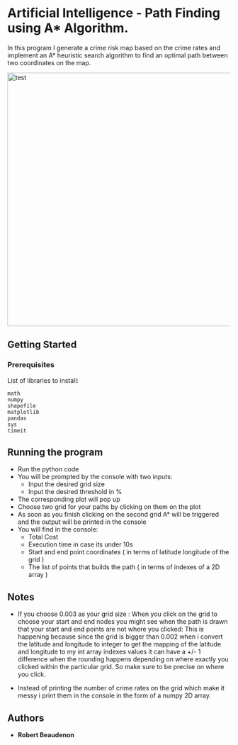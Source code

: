 # Artificial Intelligence - Path Finding using A* Algorithm.

In this program I generate a crime risk map based on the crime rates and
implement an A* heuristic search algorithm to find an optimal path between two
coordinates on the map.

<img width="572" alt="test" src="https://user-images.githubusercontent.com/35696935/85925928-a787e780-b869-11ea-970a-228e05cf7292.png">

## Getting Started
### Prerequisites

List of libraries to install:

```
math
numpy
shapefile
matplotlib
pandas
sys
timeit
```

## Running the program

- Run the python code
- You will be prompted by the console with two inputs:
   - Input the desired grid size
   - Input the desired threshold in %
- The corresponding plot will pop up
- Choose two grid for your paths by clicking on them on the plot
- As soon as you finish clicking on the second grid A* will be triggered and the output will be printed in the console
- You will find in the console:
   - Total Cost
   - Execution time in case its under 10s
   - Start and end point coordinates ( in terms of latitude longitude of the grid )
   - The list of points that builds the path ( in terms of indexes of a 2D array )

## Notes

- If you choose 0.003 as your grid size :
When you click on the grid to choose your start and end nodes you might see when the path is drawn that your start and end points are not where you clicked:
This is happening because since the grid is bigger than 0.002 when i convert the latitude and longitude to integer to get the mapping of the latitude and longitude to my int array indexes values
it can have a +/- 1 difference when the rounding happens depending on where exactly you clicked within the particular grid. So make sure to be precise on where you click.

- Instead of printing the number of crime rates on the grid which make it messy i print them in the console in the form of a numpy 2D array.
## Authors

* **Robert Beaudenon**


